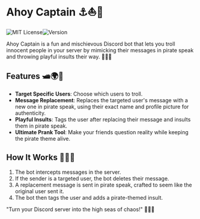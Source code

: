 # Ahoy Captain ⚓⛵🚢

![MIT License](https://img.shields.io/badge/License-MIT-blue.svg)![Version](https://img.shields.io/badge/Version-v1.0.0-green.svg)

Ahoy Captain is a fun and mischievous Discord bot that lets you troll innocent people in your server by mimicking their messages in pirate speak and throwing playful insults their way. 🌊💀🚢

## Features 🛥️🌍🏴

- **Target Specific Users**: Choose which users to troll.
- **Message Replacement**: Replaces the targeted user's message with a new one in pirate speak, using their exact name and profile picture for authenticity.
- **Playful Insults**: Tags the user after replacing their message and insults them in pirate speak.
- **Ultimate Prank Tool**: Make your friends question reality while keeping the pirate theme alive.

## How It Works 🚢⚓🌊

1. The bot intercepts messages in the server.
2. If the sender is a targeted user, the bot deletes their message.
3. A replacement message is sent in pirate speak, crafted to seem like the original user sent it.
4. The bot then tags the user and adds a pirate-themed insult.

"Turn your Discord server into the high seas of chaos!" 🏴⚓💀

